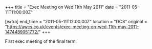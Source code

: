 +++
title = "Exec Meeting on Wed 11th May 2011"
date = "2011-05-11T11:00:00Z"

[extra]
end_time = "2011-05-11T12:00:00Z"
location = "DCS"
original = "https://uwcs.co.uk/events/exec-meeting-on-wed-11th-may-2011-1474489051772/"
+++

First exec meeting of the final term.

